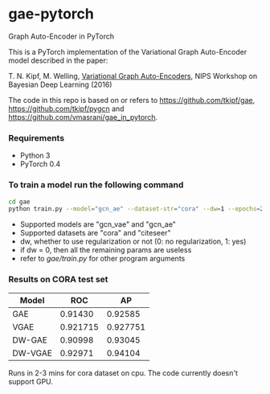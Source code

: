# gae-pytorch
Graph Auto-Encoder in PyTorch

This is a PyTorch implementation of the Variational Graph Auto-Encoder model described in the paper:
 
T. N. Kipf, M. Welling, [Variational Graph Auto-Encoders](https://arxiv.org/abs/1611.07308), NIPS Workshop on Bayesian Deep Learning (2016)

The code in this repo is based on or refers to https://github.com/tkipf/gae, https://github.com/tkipf/pygcn and https://github.com/vmasrani/gae_in_pytorch.

### Requirements
- Python 3
- PyTorch 0.4 

### To train a model run the following command
```bash
cd gae
python train.py --model="gcn_ae" --dataset-str="cora" --dw=1 --epochs=200 --walk-length=5 --window-size=3 --number-walks=5 --lr_dw=0.01
```
- Supported models are "gcn_vae" and "gcn_ae"
- Supported datasets are "cora" and "citeseer"
- dw, whether to use regularization or not (0: no regularization, 1: yes)
- if dw = 0, then all the remaining params are useless
- refer to _gae/train.py_ for other program arguments

### Results on CORA test set
Model | ROC | AP
---|---|---
GAE | 0.91430 | 0.92585
VGAE | 0.921715 | 0.927751
DW-GAE | 0.90998 | 0.93045
DW-VGAE | 0.92971 | 0.94104

Runs in 2-3 mins for cora dataset on cpu. The code currently doesn't support GPU.
